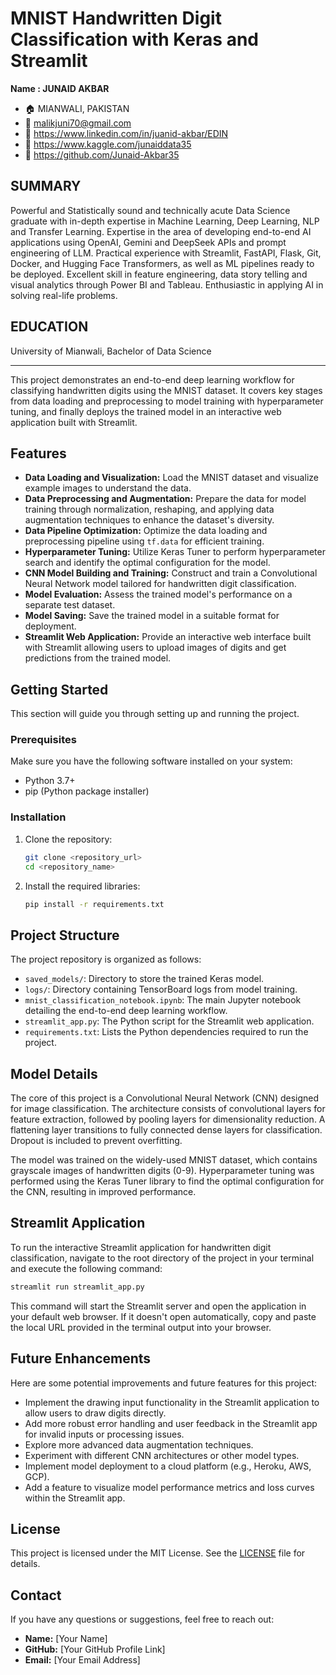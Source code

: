 # MNIST Handwritten Digit Classification with Keras and Streamlit

**Name : JUNAID AKBAR**

- 🏠 MIANWALI, PAKISTAN
- 📧 malikjuni70@gmail.com 
- 🔗 https://www.linkedin.com/in/juanid-akbar/EDIN 
- 🔗 https://www.kaggle.com/junaiddata35   
- 🔗 https://github.com/Junaid-Akbar35

## SUMMARY
Powerful and Statistically sound and technically acute Data Science graduate with in-depth expertise in Machine
Learning, Deep Learning, NLP and Transfer Learning. Expertise in the area of developing end-to-end AI
applications using OpenAI, Gemini and DeepSeek APIs and prompt engineering of LLM. Practical experience
with Streamlit, FastAPI, Flask, Git, Docker, and Hugging Face Transformers, as well as ML pipelines ready to
be deployed. Excellent skill in feature engineering, data story telling and visual analytics through Power BI and
Tableau. Enthusiastic in applying AI in solving real-life problems.

## EDUCATION
University of  Mianwali,
Bachelor of Data Science

---

This project demonstrates an end-to-end deep learning workflow for classifying handwritten digits using the MNIST dataset. It covers key stages from data loading and preprocessing to model training with hyperparameter tuning, and finally deploys the trained model in an interactive web application built with Streamlit.

## Features

- **Data Loading and Visualization:** Load the MNIST dataset and visualize example images to understand the data.
- **Data Preprocessing and Augmentation:** Prepare the data for model training through normalization, reshaping, and applying data augmentation techniques to enhance the dataset's diversity.
- **Data Pipeline Optimization:** Optimize the data loading and preprocessing pipeline using `tf.data` for efficient training.
- **Hyperparameter Tuning:** Utilize Keras Tuner to perform hyperparameter search and identify the optimal configuration for the model.
- **CNN Model Building and Training:** Construct and train a Convolutional Neural Network model tailored for handwritten digit classification.
- **Model Evaluation:** Assess the trained model's performance on a separate test dataset.
- **Model Saving:** Save the trained model in a suitable format for deployment.
- **Streamlit Web Application:** Provide an interactive web interface built with Streamlit allowing users to upload images of digits and get predictions from the trained model.

## Getting Started

This section will guide you through setting up and running the project.

### Prerequisites

Make sure you have the following software installed on your system:

*   Python 3.7+
*   pip (Python package installer)

### Installation

1.  Clone the repository:

    ```bash
    git clone <repository_url>
    cd <repository_name>
    ```

2.  Install the required libraries:

    ```bash
    pip install -r requirements.txt
    ```

## Project Structure

The project repository is organized as follows:

- `saved_models/`: Directory to store the trained Keras model.
- `logs/`: Directory containing TensorBoard logs from model training.
- `mnist_classification_notebook.ipynb`: The main Jupyter notebook detailing the end-to-end deep learning workflow.
- `streamlit_app.py`: The Python script for the Streamlit web application.
- `requirements.txt`: Lists the Python dependencies required to run the project.

## Model Details

The core of this project is a Convolutional Neural Network (CNN) designed for image classification. The architecture consists of convolutional layers for feature extraction, followed by pooling layers for dimensionality reduction. A flattening layer transitions to fully connected dense layers for classification. Dropout is included to prevent overfitting.

The model was trained on the widely-used MNIST dataset, which contains grayscale images of handwritten digits (0-9). Hyperparameter tuning was performed using the Keras Tuner library to find the optimal configuration for the CNN, resulting in improved performance.

## Streamlit Application

To run the interactive Streamlit application for handwritten digit classification, navigate to the root directory of the project in your terminal and execute the following command:

```bash
streamlit run streamlit_app.py
```

This command will start the Streamlit server and open the application in your default web browser. If it doesn't open automatically, copy and paste the local URL provided in the terminal output into your browser.

## Future Enhancements

Here are some potential improvements and future features for this project:

- Implement the drawing input functionality in the Streamlit application to allow users to draw digits directly.
- Add more robust error handling and user feedback in the Streamlit app for invalid inputs or processing issues.
- Explore more advanced data augmentation techniques.
- Experiment with different CNN architectures or other model types.
- Implement model deployment to a cloud platform (e.g., Heroku, AWS, GCP).
- Add a feature to visualize model performance metrics and loss curves within the Streamlit app.

## License

This project is licensed under the MIT License. See the [LICENSE](LICENSE) file for details.

## Contact

If you have any questions or suggestions, feel free to reach out:

- **Name:** [Your Name]
- **GitHub:** [Your GitHub Profile Link]
- **Email:** [Your Email Address]
